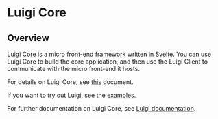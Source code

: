 # Luigi Core

## Overview

Luigi Core is a micro front-end framework written in Svelte. You can use Luigi Core to build the core application, and then use the Luigi Client to communicate with the micro front-end it hosts. 

For details on Luigi Core, see [this](https://github.com/kyma-project/luigi/tree/master/core) document.

If you want to try out Luigi, see the [examples](https://github.com/kyma-project/luigi/tree/master/core/examples).

For further documentation on Luigi Core, see [Luigi documentation](https://github.com/kyma-project/luigi/tree/master/docs).